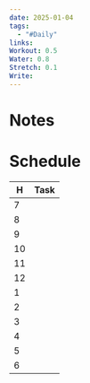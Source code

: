 ```yaml
---
date: 2025-01-04
tags:
  - "#Daily"
links: 
Workout: 0.5
Water: 0.8
Stretch: 0.1
Write:
---
```

# Notes

# Schedule

| H   | Task |
| --- | ---- |
| 7   |      |
| 8   |      |
| 9   |      |
| 10  |      |
| 11  |      |
| 12  |      |
| 1   |      |
| 2   |      |
| 3   |      |
| 4   |      |
| 5   |      |
| 6   |      |
